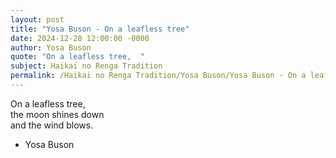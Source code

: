 ```yaml
---
layout: post
title: "Yosa Buson - On a leafless tree"
date: 2024-12-28 12:00:00 -0000
author: Yosa Buson
quote: "On a leafless tree,  "
subject: Haikai no Renga Tradition
permalink: /Haikai no Renga Tradition/Yosa Buson/Yosa Buson - On a leafless tree
---
```


On a leafless tree,  
the moon shines down  
and the wind blows.

- Yosa Buson
